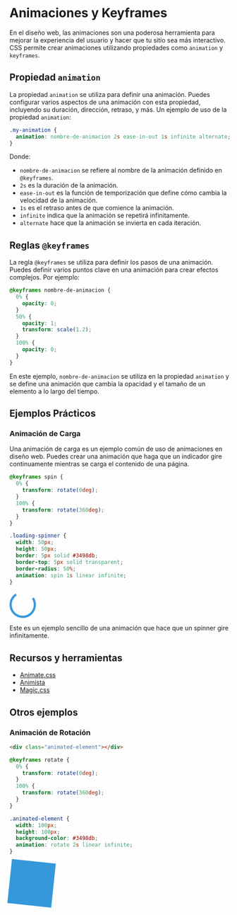 # Animaciones y Keyframes

En el diseño web, las animaciones son una poderosa herramienta para mejorar la experiencia del usuario y hacer que tu sitio sea más interactivo. CSS permite crear animaciones utilizando propiedades como `animation` y `keyframes`.

## Propiedad `animation`

La propiedad `animation` se utiliza para definir una animación. Puedes configurar varios aspectos de una animación con esta propiedad, incluyendo su duración, dirección, retraso, y más. Un ejemplo de uso de la propiedad `animation`:

```css
.my-animation {
  animation: nombre-de-animacion 2s ease-in-out 1s infinite alternate;
}
```

Donde:

- `nombre-de-animacion` se refiere al nombre de la animación definido en `@keyframes`.
- `2s` es la duración de la animación.
- `ease-in-out` es la función de temporización que define cómo cambia la velocidad de la animación.
- `1s` es el retraso antes de que comience la animación.
- `infinite` indica que la animación se repetirá infinitamente.
- `alternate` hace que la animación se invierta en cada iteración.

## Reglas `@keyframes`

La regla `@keyframes` se utiliza para definir los pasos de una animación. Puedes definir varios puntos clave en una animación para crear efectos complejos. Por ejemplo:

```css
@keyframes nombre-de-animacion {
  0% {
    opacity: 0;
  }
  50% {
    opacity: 1;
    transform: scale(1.2);
  }
  100% {
    opacity: 0;
  }
}
```

En este ejemplo, `nombre-de-animacion` se utiliza en la propiedad `animation` y se define una animación que cambia la opacidad y el tamaño de un elemento a lo largo del tiempo.

## Ejemplos Prácticos

### Animación de Carga

Una animación de carga es un ejemplo común de uso de animaciones en diseño web. Puedes crear una animación que haga que un indicador gire continuamente mientras se carga el contenido de una página.

```css
@keyframes spin {
  0% {
    transform: rotate(0deg);
  }
  100% {
    transform: rotate(360deg);
  }
}

.loading-spinner {
  width: 50px;
  height: 50px;
  border: 5px solid #3498db;
  border-top: 5px solid transparent;
  border-radius: 50%;
  animation: spin 1s linear infinite;
}
```
<style>
@keyframes spin {
  0% {
    transform: rotate(0deg);
  }
  100% {
    transform: rotate(360deg);
  }
}
.loading-spinner {
width: 50px;
height: 50px;
border: 5px solid #3498db;
border-top: 5px solid transparent;
border-radius: 50%;
animation: spin 1s linear infinite;
}
</style>
<div class="loading-spinner"></div>


Este es un ejemplo sencillo de una animación que hace que un spinner gire infinitamente.
## Recursos y herramientas

- [Animate.css](https://animate.style)
- [Animista](https://animista.net)
- [Magic.css](https://www.minimamente.com/project/magic/)

## Otros ejemplos

### Animación de Rotación

```html
<div class="animated-element"></div>
```

```css
@keyframes rotate {
  0% {
    transform: rotate(0deg);
  }
  100% {
    transform: rotate(360deg);
  }
}

.animated-element {
  width: 100px;
  height: 100px;
  background-color: #3498db;
  animation: rotate 2s linear infinite;
}
```

<div class="animated-element"></div>
<style>
@keyframes rotate {
  0% {
    transform: rotate(0deg);
  }
  100% {
    transform: rotate(360deg);
  }
}
.animated-element {
  width: 100px;
  height: 100px;
  background-color: #3498db;
  animation: rotate 2s linear infinite;
}
<style>
